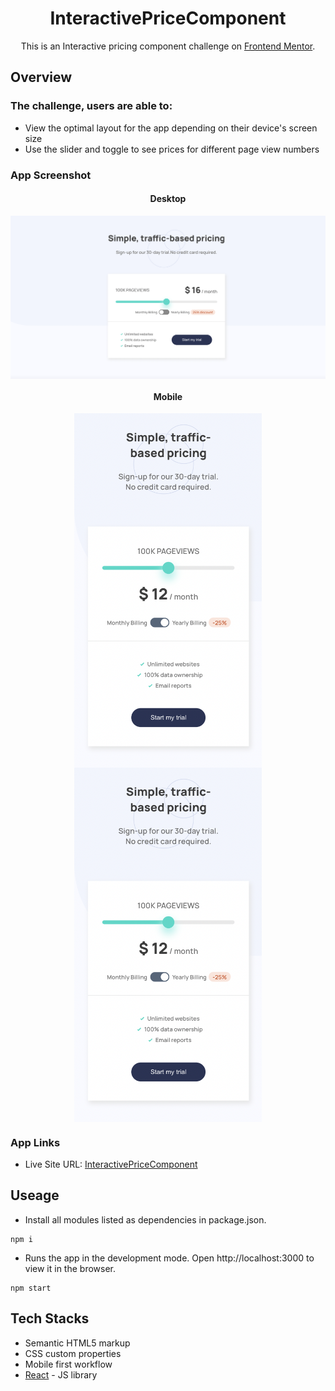 
<h1 align="center"> InteractivePriceComponent </h1>

<p align="center">This is an Interactive pricing component challenge on <a href="https://www.frontendmentor.io/challenges/interactive-pricing-component-t0m8PIyY8">Frontend Mentor</a>.
</p>

## Overview
### The challenge, users are able to:

- View the optimal layout for the app depending on their device's screen size
- Use the slider and toggle to see prices for different page view numbers

### App Screenshot

<h4 align="center">Desktop</h4>
<p align="center" width="100%">
  <kbd>
    <img align="center" src="./src/image/desktop.jpg" alt="desktop" style="width:1000px;" />
  <kbd>
</p>
<h4 align="center">Mobile</h4>
<p align="center" width="100%">
  <kbd>
    <img align="center" src="./src/image/mobile1.jpg" alt="mobile" style="width:300px;" />
    <img align="center" src="./src/image/mobile1.jpg" alt="mobile" style="width:300px;" />
  <kbd>
</p>

### App Links

- Live Site URL: [InteractivePriceComponent](https://anilahsu.github.io/InteractivePriceComponent/)


## Useage

- Install all modules listed as dependencies in package.json.

```shell
npm i
```` 

- Runs the app in the development mode. Open http://localhost:3000 to view it in the browser.
```shell
npm start
```` 

## Tech Stacks

- Semantic HTML5 markup
- CSS custom properties
- Mobile first workflow
- [React](https://reactjs.org/) - JS library
